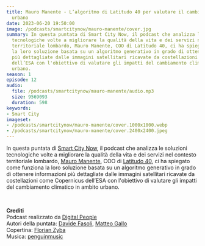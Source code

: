 ```yaml
---
title: Mauro Manente - L’algoritmo di Latitudo 40 per valutare il cambiamento climatico
  urbano
date: 2023-06-20 19:50:00
image: /podcasts/smartcitynow/mauro-manente/cover.jpg
summary: In questa puntata di Smart City Now, il podcast che analizza le soluzioni
  tecnologiche volte a migliorare la qualità della vita e dei servizi nel contesto
  territoriale lombardo, Mauro Manente, COO di Latitudo 40, ci ha spiegato come funziona
  la loro soluzione basata su un algoritmo generativo in grado di ottenere informazioni
  più dettagliate dalle immagini satellitari ricavate da costellazioni come Copernicus
  dell’ESA con l'obiettivo di valutare gli impatti del cambiamento climatico in ambito
  urbano.
season: 1
episode: 12
audio:
  file: /podcasts/smartcitynow/mauro-manente/audio.mp3
  size: 9569093
  duration: 598
keywords:
- Smart City
imageset:
- /podcasts/smartcitynow/mauro-manente/cover.1000x1000.webp
- /podcasts/smartcitynow/mauro-manente/cover.2400x2400.jpeg
---
```


In questa puntata di [Smart City Now](https://www.smartcitynow.it/), il podcast che analizza le soluzioni tecnologiche volte a migliorare la qualità della vita e dei servizi nel contesto territoriale lombardo, [Mauro Manente](https://www.linkedin.com/in/mmanente/), COO di [Latitudo 40](https://www.latitudo40.com/), ci ha spiegato come funziona la loro soluzione basata su un algoritmo generativo in grado di ottenere informazioni più dettagliate dalle immagini satellitari ricavate da costellazioni come Copernicus dell’ESA con l'obiettivo di valutare gli impatti del cambiamento climatico in ambito urbano.

<br>

**Crediti**<br>
Podcast realizzato da [Digital People](https://w3id.org/digitalpeople)<br>
Autori della puntata: [Davide Fasoli](https://www.linkedin.com/in/davide-fasoli-2b3246179/), [Matteo Gallo](https://www.linkedin.com/in/matteo-gallo-4a5ab31a8/)<br>
Copertina: [Florian Zyba](https://www.linkedin.com/in/florian-zyba/)<br>
Musica: [penguinmusic](https://pixabay.com/users/penguinmusic-24940186/)